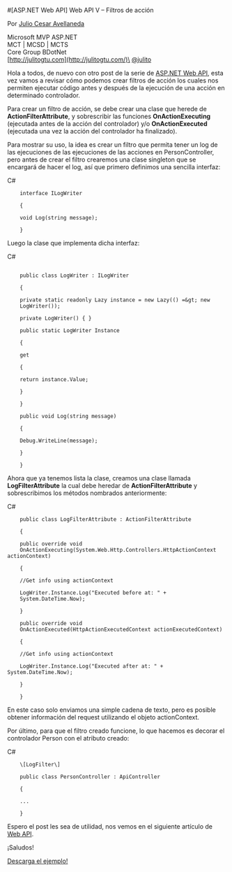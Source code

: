 <properties
	pageTitle="Web API V – Filtros de acción"
	description="Ejemplo de Web API"
	services="web-dev"
	documentationCenter=""
	authors="andygonusa"
	manager=""
	editor="andygonusa"/>

<tags
	ms.service="web-dev"
	ms.workload="identity"
	ms.tgt_pltfrm="na"
	ms.devlang="na"
	ms.topic="how-to-article"
	ms.date="05/16/2016"
	ms.author="andygonusa"/>

#[ASP.NET Web API] Web API V – Filtros de acción

Por [Julio Cesar
Avellaneda](http://mvp.microsoft.com/en-us/MVP/Julio%20Cesar%20Avellaneda-4038198)

Microsoft MVP ASP.NET\
MCT | MCSD | MCTS\
Core Group BDotNet\
[http://julitogtu.com](http://julitogtu.com/)\
[@julito](https://twitter.com/julitogtu)

Hola a todos, de nuevo con otro post de la serie de [ASP.NET Web
API](http://julitogtu.com/category/asp-net-web-api/), esta vez vamos a
revisar cómo podemos crear filtros de acción los cuales nos permiten
ejecutar código antes y después de la ejecución de una acción en
determinado controlador.

Para crear un filtro de acción, se debe crear una clase que herede de
**ActionFilterAttribute**, y sobrescribir las funciones
**OnActionExecuting** (ejecutada antes de la acción del controlador) y/o
**OnActionExecuted** (ejecutada una vez la acción del controlador ha
finalizado).

Para mostrar su uso, la idea es crear un filtro que permita tener un log
de  las ejecuciones de las ejecuciones de las acciones en
PersonController, pero antes de crear el filtro crearemos una clase
singleton que se encargará de hacer el log, así que primero definimos
una sencilla interfaz:

C\#

```
    interface ILogWriter

    {

    void Log(string message);

    }
```
Luego la clase que implementa dicha interfaz:

C\#

```

    public class LogWriter : ILogWriter

    {

    private static readonly Lazy instance = new Lazy(() =&gt; new
    LogWriter());

    private LogWriter() { }

    public static LogWriter Instance

    {

    get

    {

    return instance.Value;

    }

    }

    public void Log(string message)

    {

    Debug.WriteLine(message);

    }

    }
```

Ahora que ya tenemos lista la clase, creamos una clase llamada
**LogFilterAttribute** la cual debe heredar de **ActionFilterAttribute**
y sobrescribimos los métodos nombrados anteriormente:

C\#

```
    public class LogFilterAttribute : ActionFilterAttribute

    {

    public override void
    OnActionExecuting(System.Web.Http.Controllers.HttpActionContext actionContext)

    {

    //Get info using actionContext

    LogWriter.Instance.Log("Executed before at: " +
    System.DateTime.Now);

    }

    public override void
    OnActionExecuted(HttpActionExecutedContext actionExecutedContext)

    {

    //Get info using actionContext

    LogWriter.Instance.Log("Executed after at: " + System.DateTime.Now);

    }

    }
```

En este caso solo enviamos una simple cadena de texto, pero es posible
obtener información del request utilizando el objeto actionContext.

Por último, para que el filtro creado funcione, lo que hacemos es
decorar el controlador Person con el atributo creado:

C\#

```
    \[LogFilter\]

    public class PersonController : ApiController

    {

    ...

    }
```

Espero el post les sea de utilidad, nos vemos en el siguiente artículo
de [Web API](http://julitogtu.com/category/asp-net-web-api/).

¡Saludos!

[Descarga el ejemplo!](http://sdrv.ms/13XqLdW)
